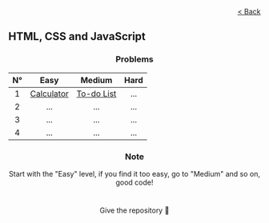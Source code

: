 <p align="right">
  <a href="../home.md">< Back</a>
</p>

<h2>HTML, CSS and JavaScript</h2>

<h3 align="center">Problems</h3>

<div align="center">

| N° | Easy 	| Medium 	| Hard 	|
|:---: |:---:	|:---:	|:---:	|
| 1 | [Calculator](./calculator/problem.md)	| [To-do List](./todo-list/problem.md) 	| ... 	|
| 2 | ... 	| ... 	| ... 	|
| 3 | ... 	| ... 	| ... 	|
| 4 | ... 	| ... 	| ... 	|

</div>

<h3 align="center">Note</h3>

<p align="center">Start with the "Easy" level, if you find it too easy, go to "Medium" and so on, good code!</p>

#

<p align="center">Give the repository 🌟<p>

